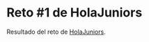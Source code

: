# Reto #1 de HolaJuniors
Resultado del  reto de [HolaJuniors](https://holajuniors.com/ "HolaJuniors").
